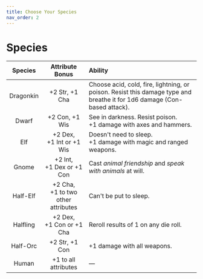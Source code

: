 ```yaml
---
title: Choose Your Species
nav_order: 2
---
```


# Species

| Species   | Attribute Bonus                       | Ability                                                                                                                  |
|:---------:|:-------------------------------------:|:-------------------------------------------------------------------------------------------------------------------------|
| Dragonkin | +2 Str, +1 Cha                        | Choose acid, cold, fire, lightning, or poison. Resist this damage type and breathe it for 1d6 damage (Con-based attack). |
| Dwarf     | +2 Con, +1 Wis                        | See in darkness. Resist poison.<br>+1 damage with axes and hammers. |
| Elf       | +2 Dex,<br>+1 Int or +1 Wis           | Doesn't need to sleep.<br>+1 damage with magic and ranged weapons. |
| Gnome     | +2 Int,<br>+1 Dex or +1 Con           | Cast *animal friendship* and *speak with animals* at will. |
| Half-Elf  | +2 Cha,<br>+1 to two other attributes | Can't be put to sleep. |
| Halfling  | +2 Dex,<br>+1 Con or +1 Cha           | Reroll results of 1 on any die roll. |
| Half-Orc  | +2 Str, +1 Con                        | +1 damage with all weapons. |
| Human     | +1 to all attributes                  | — |
